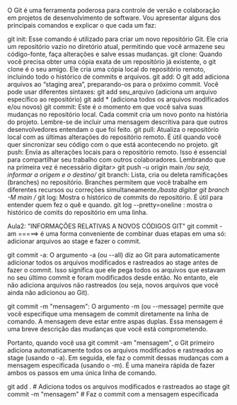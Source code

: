 O Git é uma ferramenta poderosa para controle de versão e colaboração em projetos de desenvolvimento de software. Vou apresentar alguns dos principais comandos e explicar o que cada um faz:

git init: Esse comando é utilizado para criar um novo repositório Git. Ele cria um repositório vazio no diretório atual, permitindo que você armazene seu código-fonte, faça alterações e salve essas mudanças.
git clone: Quando você precisa obter uma cópia exata de um repositório já existente, o git clone é o seu amigo. Ele cria uma cópia local do repositório remoto, incluindo todo o histórico de commits e arquivos.
git add: O git add adiciona arquivos ao “staging area”, preparando-os para o próximo commit. Você pode usar diferentes sintaxes:
git add seu_arquivo (adiciona um arquivo específico ao repositório)
git add * (adiciona todos os arquivos modificados e/ou novos)
git commit: Este é o momento em que você salva suas mudanças no repositório local. Cada commit cria um novo ponto na história do projeto. Lembre-se de incluir uma mensagem descritiva para que outros desenvolvedores entendam o que foi feito.
git pull: Atualiza o repositório local com as últimas alterações do repositório remoto. É útil quando você quer sincronizar seu código com o que está acontecendo no projeto.
git push: Envia as alterações locais para o repositório remoto. Isso é essencial para compartilhar seu trabalho com outros colaboradores. Lembrando que na primeira vez é necessário digitar>  git push -u origin main */ou seja, informar a origem e o destino/*
git branch: Lista, cria ou deleta ramificações (branches) no repositório. Branches permitem que você trabalhe em diferentes recursos ou correções simultaneamente.*/basta digitar git branch -M main <o novo nome>/*
git log: Mostra o histórico de commits do repositório. É útil para entender quem fez o quê e quando.
git log --pretty=oneline : mostra o histórico de comits do repositório em uma linha.

Aula2:
"INFORMAÇÕES RELATIVAS A NOVOS CÓDIGOS GIT"
git commit -am =====> é uma forma conveniente de combinar duas etapas em uma só: adicionar arquivos ao stage e fazer o commit.

git commit -a: O argumento -a (ou --all) diz ao Git para automaticamente adicionar todos os arquivos modificados e rastreados ao stage antes de fazer o commit. Isso significa que ele pega todos os arquivos que estavam no seu último commit e foram modificados desde então. No entanto, ele não adiciona arquivos não rastreados (ou seja, novos arquivos que você ainda não adicionou ao Git).

git commit -m "mensagem": O argumento -m (ou --message) permite que você especifique uma mensagem de commit diretamente na linha de comando. A mensagem deve estar entre aspas duplas. Essa mensagem é uma breve descrição das mudanças que você está comprometendo.

Portanto, quando você usa git commit -am "mensagem", o Git primeiro adiciona automaticamente todos os arquivos modificados e rastreados ao stage (usando o -a). Em seguida, ele faz o commit dessas mudanças com a mensagem especificada (usando o -m). É uma maneira rápida de fazer ambos os passos em uma única linha de comando.

git add .  # Adiciona todos os arquivos modificados e rastreados ao stage
git commit -m "mensagem"  # Faz o commit com a mensagem especificada
